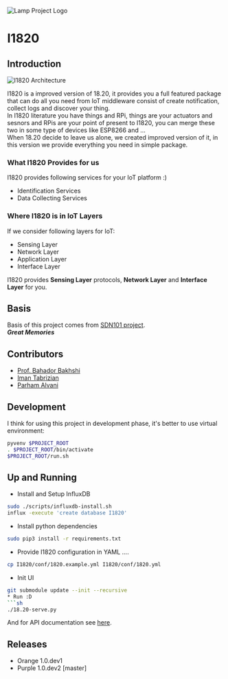 ![Lamp Project Logo](http://www.googledrive.com/host/0B33KzMHyLoH2eVNHWFJZdmthOVk/Lamp-Logo.png)
# I1820

## Introduction
![I1820 Architecture](http://aolab.github.io/documentation/architecture/I1820.jpg)

I1820 is a improved version of 18.20, it provides you a full featured package that can
do all you need from IoT middleware consist of create notification, collect logs and
discover your thing.  
In I1820 literature you have things and RPi, things are your actuators and sesnors
and RPis are your point of present to I1820, you can merge these two in some type
of devices like ESP8266 and ...  
When 18.20 decide to leave us alone, we created improved version of it,
in this version we provide everything you need in simple package.

### What I1820 Provides for us
I1820 provides following services for your IoT platform :)

* Identification Services
* Data Collecting Services

### Where I1820 is in IoT Layers
If we consider following layers for IoT:

* Sensing Layer
* Network Layer
* Application Layer
* Interface Layer

I1820 provides **Sensing Layer** protocols, **Network Layer** and **Interface Layer** for you.

## Basis
Basis of this project comes from [SDN101 project](https://github.com/elahejalalpour/SDN101).  
***Great Memories***

## Contributors
* [Prof. Bahador Bakhshi](http://ceit.aut.ac.ir/~bakhshis/)
* [Iman Tabrizian](https://github.com/Tabrizian)
* [Parham Alvani](http://1995parham.github.io/)

## Development
I think for using this project in development phase,
it's better to use virtual environment:
```sh
pyvenv $PROJECT_ROOT
. $PROJECT_ROOT/bin/activate
$PROJECT_ROOT/run.sh
```

## Up and Running
* Install and Setup InfluxDB
```sh
sudo ./scripts/influxdb-install.sh
influx -execute 'create database I1820'
```
* Install python dependencies
```sh
sudo pip3 install -r requirements.txt
```
* Provide I1820 configuration in YAML ....
```sh
cp I1820/conf/1820.example.yml I1820/conf/1820.yml
```
* Init UI
```sh
git submodule update --init --recursive
* Run :D
```sh
./18.20-serve.py
```
And for API documentation see [here](http://aolab.github.io/I1820-Documentation).

## Releases

* Orange 1.0.dev1
* Purple 1.0.dev2 [master]

